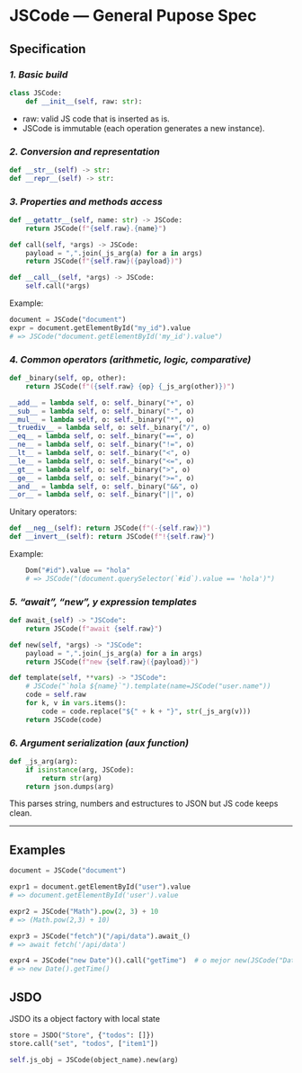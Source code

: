 # JSCode — General Pupose Spec


## Specification

### ***1. Basic build***
 ```Python
 class JSCode:
     def __init__(self, raw: str):
 ```
- raw: valid JS code that is inserted as is.
- JSCode is immutable (each operation generates a new instance).



### ***2. Conversion and representation***
```Python
def __str__(self) -> str:
def __repr__(self) -> str:
```

### ***3. Properties and methods access***

```Python
def __getattr__(self, name: str) -> JSCode:
    return JSCode(f"{self.raw}.{name}")

def call(self, *args) -> JSCode:
    payload = ",".join(_js_arg(a) for a in args)
    return JSCode(f"{self.raw}({payload})")

def __call__(self, *args) -> JSCode:
    self.call(*args)
```
Example:
```Python
document = JSCode("document")
expr = document.getElementById("my_id").value
# => JSCode("document.getElementById('my_id').value")
```



### ***4. Common operators (arithmetic, logic, comparative)***

```Python
def _binary(self, op, other):
    return JSCode(f"({self.raw} {op} {_js_arg(other)})")

__add__ = lambda self, o: self._binary("+", o)
__sub__ = lambda self, o: self._binary("-", o)
__mul__ = lambda self, o: self._binary("*", o)
__truediv__ = lambda self, o: self._binary("/", o)
__eq__ = lambda self, o: self._binary("==", o)
__ne__ = lambda self, o: self._binary("!=", o)
__lt__ = lambda self, o: self._binary("<", o)
__le__ = lambda self, o: self._binary("<=", o)
__gt__ = lambda self, o: self._binary(">", o)
__ge__ = lambda self, o: self._binary(">=", o)
__and__ = lambda self, o: self._binary("&&", o)
__or__ = lambda self, o: self._binary("||", o)
```


Unitary operators:
```Python
def __neg__(self): return JSCode(f"(-{self.raw})")
def __invert__(self): return JSCode(f"!{self.raw}")
```

Example:
```Python
    Dom("#id").value == "hola"
    # => JSCode("(document.querySelector(`#id`).value == 'hola')")
```

### ***5. “await”, “new”, y expression templates***

```Python
def await_(self) -> "JSCode":
    return JSCode(f"await {self.raw}")

def new(self, *args) -> "JSCode":
    payload = ",".join(_js_arg(a) for a in args)
    return JSCode(f"new {self.raw}({payload})")

def template(self, **vars) -> "JSCode":
    # JSCode("`hola ${name}`").template(name=JSCode("user.name"))
    code = self.raw
    for k, v in vars.items():
        code = code.replace("${" + k + "}", str(_js_arg(v)))
    return JSCode(code)
```


### ***6. Argument serialization (aux function)***

```Python
def _js_arg(arg):
    if isinstance(arg, JSCode):
        return str(arg)
    return json.dumps(arg)
```
This parses string, numbers and estructures to JSON but JS code keeps clean.

---

## Examples

```Python
document = JSCode("document")

expr1 = document.getElementById("user").value
# => document.getElementById('user').value

expr2 = JSCode("Math").pow(2, 3) + 10
# => (Math.pow(2,3) + 10)

expr3 = JSCode("fetch")("/api/data").await_()
# => await fetch('/api/data')

expr4 = JSCode("new Date")().call("getTime")  # o mejor new(JSCode("Date"))().call(...)
# => new Date().getTime()
```


## JSDO

JSDO its a object factory with local state

```Python
store = JSDO("Store", {"todos": []})
store.call("set", "todos", ["item1"])
```

```Python
self.js_obj = JSCode(object_name).new(arg)
```
